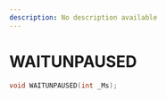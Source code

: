 ```yaml
---
description: No description available 
---
```


# WAITUNPAUSED

```cpp
void WAITUNPAUSED(int _Ms);
```